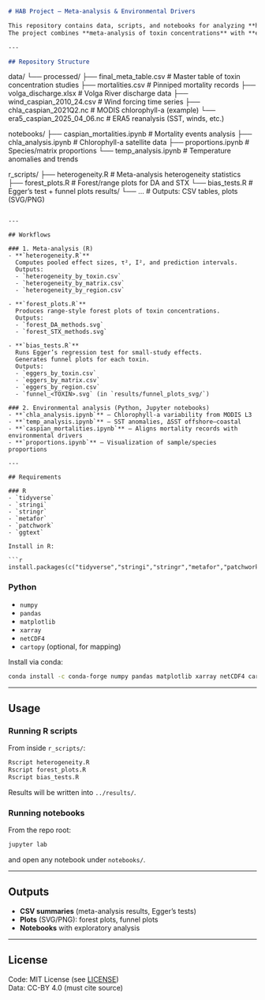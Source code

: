 ```markdown
# HAB Project – Meta-analysis & Environmental Drivers

This repository contains data, scripts, and notebooks for analyzing **harmful algal blooms (HABs)** and their association with **marine mammal mortalities**, with a focus on the Caspian Sea.  
The project combines **meta-analysis of toxin concentrations** with **environmental drivers** (temperature, wind, chlorophyll, river discharge).

---

## Repository Structure

```

data/
└── processed/
├── final_meta_table.csv     # Master table of toxin concentration studies
├── mortalities.csv          # Pinniped mortality records
├── volga_discharge.xlsx     # Volga River discharge data
├── wind_caspian_2010_24.csv # Wind forcing time series
├── chla_caspian_2021Q2.nc   # MODIS chlorophyll-a (example)
└── era5_caspian_2025_04_06.nc # ERA5 reanalysis (SST, winds, etc.)

notebooks/
├── caspian_mortalities.ipynb # Mortality events analysis
├── chla_analysis.ipynb       # Chlorophyll-a satellite data
├── proportions.ipynb         # Species/matrix proportions
└── temp_analysis.ipynb       # Temperature anomalies and trends

r_scripts/
├── heterogeneity.R           # Meta-analysis heterogeneity statistics
├── forest_plots.R            # Forest/range plots for DA and STX
└── bias_tests.R              # Egger’s test + funnel plots
results/
└── …                         # Outputs: CSV tables, plots (SVG/PNG)

````

---

## Workflows

### 1. Meta-analysis (R)
- **`heterogeneity.R`**  
  Computes pooled effect sizes, τ², I², and prediction intervals.  
  Outputs:  
  - `heterogeneity_by_toxin.csv`  
  - `heterogeneity_by_matrix.csv`  
  - `heterogeneity_by_region.csv`

- **`forest_plots.R`**  
  Produces range-style forest plots of toxin concentrations.  
  Outputs:  
  - `forest_DA_methods.svg`  
  - `forest_STX_methods.svg`

- **`bias_tests.R`**  
  Runs Egger’s regression test for small-study effects.  
  Generates funnel plots for each toxin.  
  Outputs:  
  - `eggers_by_toxin.csv`  
  - `eggers_by_matrix.csv`  
  - `eggers_by_region.csv`  
  - `funnel_<TOXIN>.svg` (in `results/funnel_plots_svg/`)

### 2. Environmental analysis (Python, Jupyter notebooks)
- **`chla_analysis.ipynb`** – Chlorophyll-a variability from MODIS L3  
- **`temp_analysis.ipynb`** – SST anomalies, ΔSST offshore–coastal  
- **`caspian_mortalities.ipynb`** – Aligns mortality records with environmental drivers  
- **`proportions.ipynb`** – Visualization of sample/species proportions  

---

## Requirements

### R
- `tidyverse`
- `stringi`
- `stringr`
- `metafor`
- `patchwork`
- `ggtext`

Install in R:

```r
install.packages(c("tidyverse","stringi","stringr","metafor","patchwork","ggtext"))
````

### Python

* `numpy`
* `pandas`
* `matplotlib`
* `xarray`
* `netCDF4`
* `cartopy` (optional, for mapping)

Install via conda:

```bash
conda install -c conda-forge numpy pandas matplotlib xarray netCDF4 cartopy
```

---

## Usage

### Running R scripts

From inside `r_scripts/`:

```bash
Rscript heterogeneity.R
Rscript forest_plots.R
Rscript bias_tests.R
```

Results will be written into `../results/`.

### Running notebooks

From the repo root:

```bash
jupyter lab
```

and open any notebook under `notebooks/`.

---

## Outputs

* **CSV summaries** (meta-analysis results, Egger’s tests)
* **Plots** (SVG/PNG): forest plots, funnel plots
* **Notebooks** with exploratory analysis

---

## License
Code: MIT License (see [LICENSE](LICENSE))  
Data: CC-BY 4.0 (must cite source)  
```
